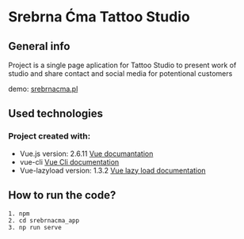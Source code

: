 # Srebrna Ćma Tattoo Studio

## General info

Project is a single page aplication for Tattoo Studio to present work of studio  and share contact and social media for potentional customers

demo: [srebrnacma.pl](https://srebrnacma.pl/)
## Used technologies
### Project created with:
* Vue.js version: 2.6.11 [Vue documantation](https://vuejs.org/v2/guide/)
* vue-cli [Vue Cli documentation](https://cli.vuejs.org/guide/)
* Vue-lazyload version: 1.3.2 [Vue lazy load documentation](https://github.com/hilongjw/vue-lazyload#readme)

## How to run the code?
```
1. npm
2. cd srebrnacma_app
3. np run serve
```

